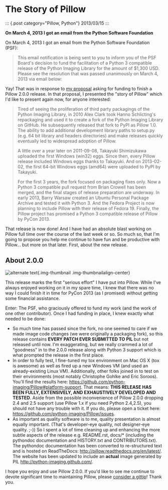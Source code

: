 # The Story of Pillow

::: {.post category="Pillow, Python"}
2013/03/15
:::

**On March 4, 2013 I got an email from the Python Software Foundation**

On March 4, 2013 I got an email from the Python Software Foundation
(PSF):

> This email notification is being sent to you to inform you of the PSF
> Board's decision to fund the facilitation of a Python 3 compatible
> release of the Python Imaging Library for the amount of \$1,300 USD.
> Please see the resolution that was passed unanimously on March 4, 2013
> via email below:

Yay! That was in response to [my
proposal](https://github.com/python-imaging/psf-grant-proposal) asking
for funding to finish a Pillow 2.0.0 release. In that proposal, I
presented the \"story of Pillow\" which I\'d like to present again now,
for anyone interested:

> Tired of seeing the proliferation of third party packagings of the
> Python Imaging Library, in 2010 Alex Clark took Hanno Schlicting\'s
> repackaging and used it to create a fork of the Python Imaging Library
> on GitHub. He subsequently released that fork to PyPI as Pillow 1.0.
> The ability to add additional development library paths to setup.py
> (e.g. 64 bit library and headers directories) and make releases
> quickly eventually led to widespread adoption of Pillow.
>
> A little over a year later on 2011-09-08, Takayuki Shimizukawa
> uploaded the first Windows (win32) eggs. Since then, every Pillow
> release included Windows eggs thanks to Takayuki. And on 2013-02-02,
> the first 64-bit Windows eggs (amd64) were uploaded to PyPI by
> Takayuki.
>
> For the first 3 years, the fork focused on packaging fixes only. Now a
> Python 3 compatible pull request from Brian Crowell has been merged,
> and the final stages of release preparation are underway. In early
> 2013, Barry Warsaw created an Ubuntu Personal Package Archive and
> tested it with Python 3. And the Fedora Project is now planning to
> include Pillow with their release of Fedora 19. Finally, the Pillow
> project has promised a Python 3 compatible release of Pillow by PyCon
> 2013.

That release is now done! And I have had an absolute blast working on
Pillow full time over the course of the last week or so. So much so,
that I\'m going to propose you help me continue to have fun and be
productive with Pillow... but more on that later. First, about the new
release.

## About 2.0.0

![alternate text](/images/story-of-pillow.png){.img-thumbnail
.img-thumbnailalign-center}

This release marks the first \"serious effort\" I have put into Pillow.
While I\'ve always enjoyed working on it in my spare time, I knew that
there was no way I could finish it in time for PyCon 2013 (as I
promised) without getting some financial assistance.

Enter: The PSF, who graciously offered to fund my work (and the work of
one other contributor). Once I had funding in place, I knew exactly what
needed to be done:

-   So much time has passed since the fork, no one seemed to care if we
    made image code changes (we were originally a packaging fork), so
    this release contains **EVERY PATCH EVER SUBMITTED TO PIL** but not
    released until now. I\'m exaggerating, but we really crammed a lot
    of \"goodness\" in to the 2.0.0 release along with Python 3 support
    which is what prompted the release in the first place.
-   In order to fully test, I fine-tuned my tox environment on Mac OS X
    (tox is awesome) as well as fired up a new Windows VM (and used an
    already-existing Linux VM). Additionally, other folks joined in to
    test on their environments (most notably Christophe Gohlke and Eric
    Soroos). You\'ll find the results here:
    <https://github.com/python-imaging/Pillow#platform-support>. That
    means: **THIS RELEASE HAS BEEN FULLY, EXTENSIVELY, AND EXHAUSTIVELY
    DEVELOPED AND TESTED**. Aside from the possible inconvenience of
    Pillow 2.0.0 dropping 2.4 and 2.5 support (use Pillow 1.x if you
    need Python 2.4,2.5), you should not have any trouble with it. If
    you do, please open a ticket here:
    <https://github.com/python-imaging/Pillow/issues>.
-   As important as quality software is to me, quality presentation is
    almost equally important. (That\'s developer-eye quality, not
    designer-eye quality. ;-)) So I spent a lot of time cleaning up and
    enhancing the more subtle aspects of the release e.g. README.rst,
    docs/\* (including the pythondoc documentation and HISTORY.txt and
    CONTRIBUTORS.txt). The pythondoc documentation has been converted to
    re-structured text and is hosted on ReadTheDocs:
    <http://pillow.readthedocs.org/en/latest/>. The website has been
    updated to include an **actual** image generated by PIL
    <http://python-imaging.github.com/>.

I hope you enjoy and use Pillow 2.0.0. If you\'d like to see me continue
to devote significant time to maintaining Pillow, please [consider a
gittip](http://gittip.com/aclark4life)! Thank you.
